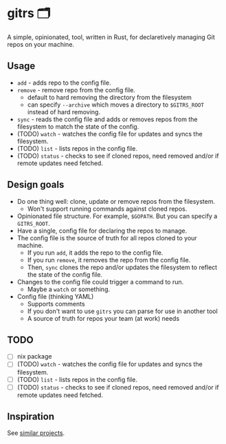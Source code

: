 <!-- vale off -->
# gitrs 🗂️

A simple, opinionated, tool, written in Rust, for declaretively managing Git
repos on your machine.
<!-- vale on -->

## Usage

- `add` - adds repo to the config file.
- `remove` - remove repo from the config file.
  - default to hard removing the directory from the filesystem
  - can specify `--archive` which moves a directory to `$GITRS_ROOT` instead of
  hard removing.
- `sync` - reads the config file and adds or removes repos from the filesystem
to match the state of the config.
- (TODO) `watch` - watches the config file for updates and syncs the filesystem.
- (TODO) `list` - lists repos in the config file.
- (TODO) `status` - checks to see if cloned repos, need removed and/or if
  remote updates need fetched.

## Design goals

- Do one thing well: clone, update or remove repos from the filesystem.
  - Won't support running commands against cloned repos.
- Opinionated file structure. For example, `$GOPATH`. But you can specify a `GITRS_ROOT`.
- Have a single, config file for declaring the repos to manage.
- The config file is the source of truth for all repos cloned to your machine.
  - If you run `add`, it adds the repo to the config file.
  - If you run `remove`, it removes the repo from the config file.
  - Then, `sync` clones the repo and/or updates the filesystem to reflect
  the state of the config file.
- Changes to the config file could trigger a command to run.
  - Maybe a `watch` or something.
- Config file (thinking YAML)
  - Supports comments
  - If you don't want to use `gitrs` you can parse for use in another tool
  - A source of truth for repos your team (at work) needs

## TODO

- [ ] nix package
- [ ] (TODO) `watch` - watches the config file for updates and syncs the filesystem.
- [ ] (TODO) `list` - lists repos in the config file.
- [ ] (TODO) `status` - checks to see if cloned repos, need removed and/or if
  remote updates need fetched.

## Inspiration

See [similar projects](./docs/inspiration.md).
